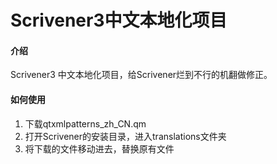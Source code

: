 # Scrivener3中文本地化项目

#### 介绍
Scrivener3 中文本地化项目，给Scrivener烂到不行的机翻做修正。

#### 如何使用

1.  下载qtxmlpatterns_zh_CN.qm
2.  打开Scrivener的安装目录，进入translations文件夹
3.  将下载的文件移动进去，替换原有文件
